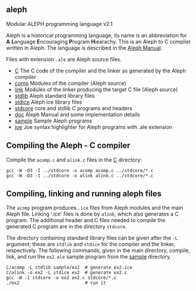 ## aleph
Modular ALEPH programming language v2.1

Aleph is a historical programming language; its name is an abbreviation for
**A** **L**anguage **E**ncouraging **P**rogram **H**iearachy.
This is an Aleph to C complier written in Aleph. The language is described
in the [Aleph Manual](https://lcsirmaz.github.io/aleph/).

Files with extension `.ale` are Aleph source files.

* [C](C) The C code of the compiler and the linker as generated by the Aleph compiler
* [comp](comp) Modules of the compiler (Aleph source)
* [link](link) Modules of the linker producing the target C file (Aleph source)
* [stdlib](stdlib) Aleph standard library files
* [stdice](stdice) Aleph ice library files
* [stdcore](stdcore) core and stdlib C programs and headers
* [doc](doc) Aleph Manual and some implementation details
* [sample](sample) Sample Aleph programs
* [joe](joe) Joe syntax highlighter for Aleph programs with .ale extension

## Compiling the Aleph - C compiler

Compile the `acomp.c` and `alink.c` files in the [C](C) directory:

    gcc -W -O3 -I ../stdcore -o acomp acomp.c ../stdcore/*.c
    gcc -W -O3 -I ../stdcore -o alink alink.c ../stdcore/*.c
   
## Compiling, linking and running aleph files

The `acomp` program produces `.ice` files from Aleph modules and the main Aleph file.
Linking '.ice' files is done by `alink`, which also generates a C program.
The additional header and C files needed to compile the generated C program
are in the directory `stdcore`.

The directory containing standard library files can be given after the `-L`
argument; these are `stdlib` and `stdice` for the compiler and the linker,
respectively. The following commands, given in the main directory, compile, link,
and run the `ex2.ale` sample program from the [sample](sample) directory.

    C/acomp -L stdlib sample/ex2  # generate ex2.ice
    C/alink -o ex2 -L stdice ex2  # generate ex2.c
    gcc -W -I stdcore -o ex2 ex2.c stdcore/*.c
    ./ex2                         # run it

